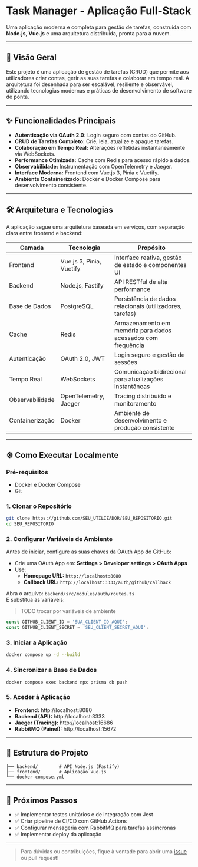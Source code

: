# Task Manager - Aplicação Full-Stack

Uma aplicação moderna e completa para gestão de tarefas, construída com **Node.js**, **Vue.js** e uma arquitetura distribuída, pronta para a nuvem.

---

## 🚀 Visão Geral

Este projeto é uma aplicação de gestão de tarefas (CRUD) que permite aos utilizadores criar contas, gerir as suas tarefas e colaborar em tempo real. A arquitetura foi desenhada para ser escalável, resiliente e observável, utilizando tecnologias modernas e práticas de desenvolvimento de software de ponta.

---

## ✨ Funcionalidades Principais

- **Autenticação via OAuth 2.0:** Login seguro com contas do GitHub.
- **CRUD de Tarefas Completo:** Crie, leia, atualize e apague tarefas.
- **Colaboração em Tempo Real:** Alterações refletidas instantaneamente via WebSockets.
- **Performance Otimizada:** Cache com Redis para acesso rápido a dados.
- **Observabilidade:** Instrumentação com OpenTelemetry e Jaeger.
- **Interface Moderna:** Frontend com Vue.js 3, Pinia e Vuetify.
- **Ambiente Containerizado:** Docker e Docker Compose para desenvolvimento consistente.

---

## 🛠️ Arquitetura e Tecnologias

A aplicação segue uma arquitetura baseada em serviços, com separação clara entre frontend e backend:

| Camada         | Tecnologia                         | Propósito                                                    |
|----------------|------------------------------------|--------------------------------------------------------------|
| Frontend       | Vue.js 3, Pinia, Vuetify           | Interface reativa, gestão de estado e componentes UI         |
| Backend        | Node.js, Fastify                   | API RESTful de alta performance                              |
| Base de Dados  | PostgreSQL                         | Persistência de dados relacionais (utilizadores, tarefas)    |
| Cache          | Redis                              | Armazenamento em memória para dados acessados com frequência|
| Autenticação   | OAuth 2.0, JWT                     | Login seguro e gestão de sessões                             |
| Tempo Real     | WebSockets                         | Comunicação bidirecional para atualizações instantâneas      |
| Observabilidade| OpenTelemetry, Jaeger              | Tracing distribuído e monitoramento                          |
| Containerização| Docker                             | Ambiente de desenvolvimento e produção consistente           |

---

## ⚙️ Como Executar Localmente

### Pré-requisitos

- Docker e Docker Compose
- Git

### 1. Clonar o Repositório

```bash
git clone https://github.com/SEU_UTILIZADOR/SEU_REPOSITORIO.git
cd SEU_REPOSITORIO
```

### 2. Configurar Variáveis de Ambiente

Antes de iniciar, configure as suas chaves da OAuth App do GitHub:

- Crie uma OAuth App em: **Settings > Developer settings > OAuth Apps**
- Use:
  - **Homepage URL:** `http://localhost:8080`
  - **Callback URL:** `http://localhost:3333/auth/github/callback`

Abra o arquivo: `backend/src/modules/auth/routes.ts`  
E substitua as variáveis:

> TODO trocar por variáveis de ambiente
```ts
const GITHUB_CLIENT_ID = 'SUA_CLIENT_ID_AQUI';
const GITHUB_CLIENT_SECRET = 'SEU_CLIENT_SECRET_AQUI';
```

### 3. Iniciar a Aplicação

```bash
docker compose up -d --build
```

### 4. Sincronizar a Base de Dados

```bash
docker compose exec backend npx prisma db push
```

### 5. Aceder à Aplicação

- **Frontend:** http://localhost:8080  
- **Backend (API):** http://localhost:3333  
- **Jaeger (Tracing):** http://localhost:16686  
- **RabbitMQ (Painel):** http://localhost:15672  

---

## 📂 Estrutura do Projeto

```
├── backend/        # API Node.js (Fastify)
├── frontend/       # Aplicação Vue.js
└── docker-compose.yml
```

---

## 🔮 Próximos Passos

- ✅ Implementar testes unitários e de integração com Jest
- ✅ Criar pipeline de CI/CD com GitHub Actions
- ✅ Configurar mensageria com RabbitMQ para tarefas assíncronas
- ✅ Implementar deploy da aplicação

---

> Para dúvidas ou contribuições, fique à vontade para abrir uma [issue](https://github.com/EduardoFerr/watch-tasks/issues) ou pull request!
